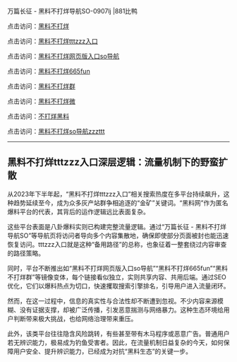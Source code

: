 万篇长征 - 黑料不打烊导航SO-0907lj |881比鸭

点击访问：<a href="https://heiliaolvzlu3.pages.dev">黑料不打烊</a>  

点击访问：<a href="https://heiliaoyvnrda.pages.dev">黑料不打烊tttzzz入口</a>  

点击访问：<a href="https://heiliaoxfe5rb.pages.dev">黑料不打烊网页版入口so导航</a>  

点击访问：<a href="https://heiliao5s28gk.pages.dev">黑料不打烊665fun</a>  

点击访问：<a href="https://heiliaokof3cy.pages.dev">黑料不打烊群</a>  

点击访问：<a href="https://heiliaoryrhyu.pages.dev">黑料不打烊微</a>  

点击访问：<a href="https://heiliao9wsbg3.pages.dev">不打烊黑料</a>  

点击访问：<a href="https://heiliaoxrq8i9.pages.dev">黑料不打烊so导航zzzttt</a>  

---

## 黑料不打烊tttzzz入口深层逻辑：流量机制下的野蛮扩散

从2023年下半年起，“黑料不打烊tttzzz入口”相关搜索热度在多平台持续飙升，这种趋势延续至今，成为众多灰产站群争相追逐的“金矿”关键词。“黑料网”作为匿名爆料平台的代表，其背后的运作逻辑远比表面复杂。

这些平台表面是八卦爆料实则已构建完整流量逻辑。通过“万篇长征 - 黑料不打烊导航SO”等导航页将访问者导向多个内容集散地，确保即使部分页面被封也能迅速恢复访问。tttzzz入口就是这种“备用路径”的总称，也象征着一整套绕过内容审查的路径策略。

同时，平台不断推出如“黑料不打烊网页版入口so导航”“黑料不打烊665fun”“黑料不打烊群”等镜像变体，每个链接看似独立，实则共享内容、共用后端。通过SEO优化，它们以爆料热点为切口，快速攫取搜索引擎排名，引导用户进入流量闭环。

然而，在这一过程中，信息的真实性与合法性却不断遭到忽视。不少内容来源模糊、没有证据支撑，却被广泛传播，引发恶意揣测与网络暴力。这种生态环境给用户判断带来极大挑战，也给网络治理带来重压。

此外，该类平台往往隐含风险跳转，有些甚至带有木马程序或恶意广告。普通用户若无辨识能力，极易成为钓鱼受害者。因此，在流量机制日益复杂的今天，如何保障用户安全、提升辨识能力，已经成为对抗“黑料生态”的关键一步。

